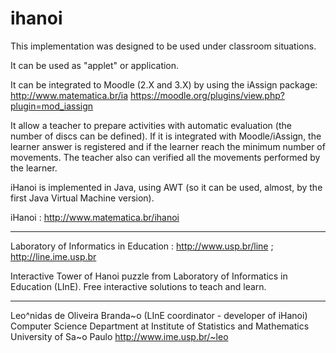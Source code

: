 # ihanoi

This implementation was designed to be used under classroom situations.

It can be used as "applet" or application.

It can be integrated to Moodle (2.X and 3.X) by using the iAssign package:
 http://www.matematica.br/ia
 https://moodle.org/plugins/view.php?plugin=mod_iassign
 
It allow a teacher to prepare activities with automatic evaluation (the number of discs can be defined).
If it is integrated with Moodle/iAssign, the learner answer is registered and if the learner reach the
minimum number of movements. The teacher also can verified all the movements performed by the learner.

iHanoi is implemented in Java, using AWT (so it can be used, almost, by the first Java Virtual Machine version).

iHanoi : http://www.matematica.br/ihanoi

---

Laboratory of Informatics in Education : http://www.usp.br/line ; http://line.ime.usp.br

Interactive Tower of Hanoi puzzle from Laboratory of Informatics in Education (LInE).
Free interactive solutions to teach and learn.

---

Leo^nidas de Oliveira Branda~o (LInE coordinator - developer of iHanoi)
Computer Science Department at Institute of Statistics and Mathematics
University of Sa~o Paulo
http://www.ime.usp.br/~leo
